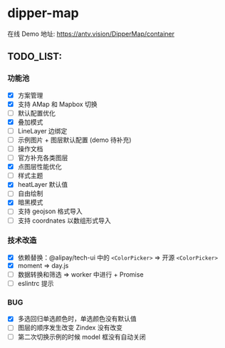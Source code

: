 # dipper-map

在线 Demo 地址: https://antv.vision/DipperMap/container

## TODO_LIST:

### 功能池

- [x] 方案管理
- [x] 支持 AMap 和 Mapbox 切换
- [ ] 默认配置优化
- [x] 叠加模式
- [ ] LineLayer 边绑定
- [ ] 示例图片 + 图层默认配置 (demo 待补充)
- [ ] 操作文档
- [ ] 官方补充各类图层
- [x] 点图层性能优化
- [ ] 样式主题
- [x] heatLayer 默认值
- [ ] 自由绘制
- [x] 暗黑模式
- [ ] 支持 geojson 格式导入
- [ ] 支持 coordnates 以数组形式导入

### 技术改造

- [x] 依赖替换：@alipay/tech-ui 中的 `<ColorPicker>` => 开源 `<ColorPicker>`
- [x] moment => day.js
- [ ] 数据转换和筛选 => worker 中进行 + Promise
- [ ] eslintrc 提示

### BUG

- [x] 多选回归单选颜色时，单选颜色没有默认值
- [ ] 图层的顺序发生改变 Zindex 没有改变
- [ ] 第二次切换示例的时候 model 框没有自动关闭
